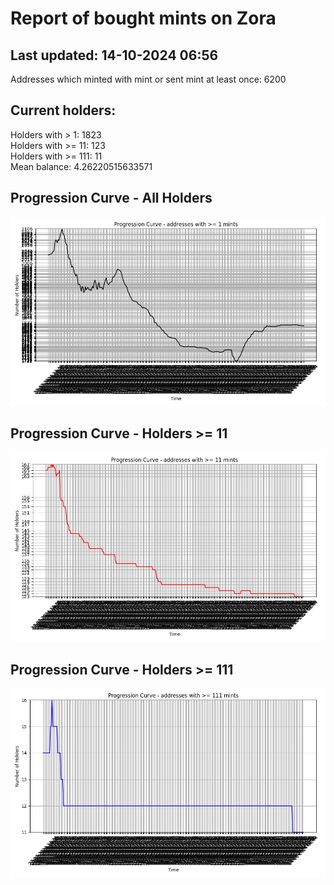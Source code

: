 # Report of bought mints on Zora
## Last updated: 14-10-2024 06:56
Addresses which minted with mint or sent mint at least once: 6200

## Current holders:
Holders with > 1: 1823  
Holders with >= 11: 123  
Holders with >= 111: 11  
Mean balance: 4.26220515633571  

## Progression Curve - All Holders
![addresses with >= 1 mint](progression_curve_all.png)
## Progression Curve - Holders >= 11
![addresses with >= 11 mints](progression_curve_gt_11.png)
## Progression Curve - Holders >= 111
![addresses with >= 111 mints](progression_curve_gt_111.png)
